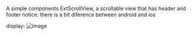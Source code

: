 A simple components
ExtScrollView, a scrollable view that has header and footer
notice: there is a bit diference between android and ios

display:
![image](https://github.com/seekforwings/MiniProgram_ExtScrollView_DEMO/blob/master/resources/demo_display.gif)
